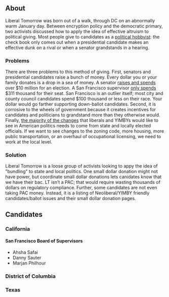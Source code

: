 ## About
Liberal Tomorrow was born out of a walk, through DC on an abnormally warm January day. Between encryption policy and the democratic primary, two activists discussed how to apply the idea of effective altruism to political giving. Most people give to candidates as a [political hobbyist](https://www.vox.com/2020/3/11/21172064/politics-is-for-power-eitan-hersh-the-ezra-klein-show): the check book only comes out when a presidential candidate makes an effective dunk on a rival or when a senator grandstands in a hearing.

### Problems
There are three problems to this method of giving. First, senators and presidential candidates raise a bunch of money. Every dollar you or your family donates is a drop in a sea of money. A senator [raises and spends](https://www.opensecrets.org/news/2016/11/the-price-of-winning-just-got-higher-especially-in-the-senate/) over $10 million for an election. A San Francisco supervisor [only spends](https://www.sfchronicle.com/politics/article/Money-spent-on-San-Francisco-s-elections-13715699.php) $311 thousand for their seat. San Francisco is an outlier itself; most city and county council candidates spend $100 thousand or less on their race. Your dollar would go farther supporting down-ballot candidates. Second, it is corrosive to the wheels of government because it creates incentives for candidates and politicians to grandstand more than they otherwise would. Finally,  [the majority of the changes](https://exponentsmag.org/2020/02/09/local-government-matters/) that liberals and YIMBYs would like to see in American politics needs to come from state and locally elected officials. If we want to see changes to the zoning code, more housing, more public transportation, or an overhaul of  occupational licensing, we need to work at the local level.

### Solution
Liberal Tomorrow is a loose group of activists looking to appy the idea of "bundling" to state and local politics. One small dollar donation might not have power, but coordinate small dollar donations lets canidates know that we have their bac. LT isn’t a PAC; that would require wasting thousands of dollars on regulatory compliance. Further, some candidates are not even taking PAC money. Instead, it is a listing of Neoliberal/YIMBY friendly candidates/ballot issues and their small dollar donation pages.

## Candidates
### California
#### San Francisco Board of Supervisors
* Ahsha Safai
* Danny Sauter
* Marjan Philhour

### District of Columbia

### Texas
